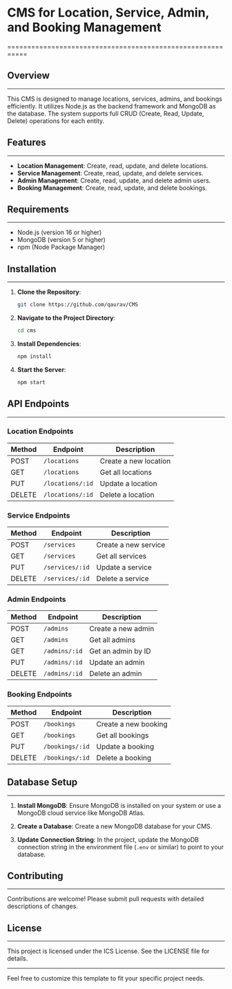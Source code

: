 # CMS for Location, Service, Admin, and Booking Management
===========================================================

## Overview
-----------

This CMS is designed to manage locations, services, admins, and bookings efficiently. It utilizes Node.js as the backend framework and MongoDB as the database. The system supports full CRUD (Create, Read, Update, Delete) operations for each entity.

## Features
------------

- **Location Management**: Create, read, update, and delete locations.
- **Service Management**: Create, read, update, and delete services.
- **Admin Management**: Create, read, update, and delete admin users.
- **Booking Management**: Create, read, update, and delete bookings.

## Requirements
---------------

- Node.js (version 16 or higher)
- MongoDB (version 5 or higher)
- npm (Node Package Manager)

## Installation
------------

1. **Clone the Repository**:
   ```bash
   git clone https://github.com/qaurav/CMS
   ```

2. **Navigate to the Project Directory**:
   ```bash
   cd cms
   ```

3. **Install Dependencies**:
   ```bash
   npm install
   ```

4. **Start the Server**:
   ```bash
   npm start
   ```

## API Endpoints
----------------

### Location Endpoints

| Method | Endpoint         | Description               |
|--------|------------------|---------------------------|
| POST   | `/locations`     | Create a new location     |
| GET    | `/locations`     | Get all locations         |
| PUT    | `/locations/:id` | Update a location         |
| DELETE | `/locations/:id` | Delete a location         |

### Service Endpoints

| Method | Endpoint         | Description               |
|--------|------------------|---------------------------|
| POST   | `/services`      | Create a new service      |
| GET    | `/services`      | Get all services          |
| PUT    | `/services/:id`  | Update a service          |
| DELETE | `/services/:id`  | Delete a service          |

### Admin Endpoints

| Method | Endpoint         | Description               |
|--------|------------------|---------------------------|
| POST   | `/admins`        | Create a new admin         |
| GET    | `/admins`        | Get all admins            |
| GET    | `/admins/:id`    | Get an admin by ID        |
| PUT    | `/admins/:id`    | Update an admin            |
| DELETE | `/admins/:id`    | Delete an admin            |

### Booking Endpoints

| Method | Endpoint         | Description               |
|--------|------------------|---------------------------|
| POST   | `/bookings`      | Create a new booking       |
| GET    | `/bookings`      | Get all bookings           |
| PUT    | `/bookings/:id`  | Update a booking           |
| DELETE | `/bookings/:id`  | Delete a booking           |

## Database Setup
-----------------

1. **Install MongoDB**:
   Ensure MongoDB is installed on your system or use a MongoDB cloud service like MongoDB Atlas.

2. **Create a Database**:
   Create a new MongoDB database for your CMS.

3. **Update Connection String**:
   In the project, update the MongoDB connection string in the environment file (`.env` or similar) to point to your database.

## Contributing
------------

Contributions are welcome! Please submit pull requests with detailed descriptions of changes.

## License
-------

This project is licensed under the ICS License. See the LICENSE file for details.

---

Feel free to customize this template to fit your specific project needs.

